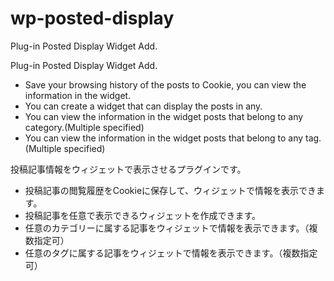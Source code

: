 # wp-posted-display
Plug-in Posted Display Widget Add.

Plug-in Posted Display Widget Add.

* Save your browsing history of the posts to Cookie, you can view the information in the widget.
* You can create a widget that can display the posts in any.
* You can view the information in the widget posts that belong to any category.(Multiple specified)
* You can view the information in the widget posts that belong to any tag.(Multiple specified)

投稿記事情報をウィジェットで表示させるプラグインです。

* 投稿記事の閲覧履歴をCookieに保存して、ウィジェットで情報を表示できます。
* 投稿記事を任意で表示できるウィジェットを作成できます。
* 任意のカテゴリーに属する記事をウィジェットで情報を表示できます。（複数指定可）
* 任意のタグに属する記事をウィジェットで情報を表示できます。（複数指定可）